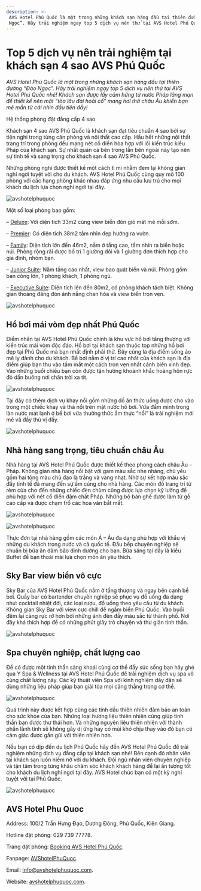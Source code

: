 ```yaml
---
description: >-
 AVS Hotel Phú Quốc là một trong những khách sạn hàng đầu tại thiên đường “Đảo
 Ngọc”. Hãy trải nghiệm ngay top 5 dịch vụ nên thử tại AVS Hotel Phú Quốc nhé.
---
```


# Top 5 dịch vụ nên trải nghiệm tại khách sạn 4 sao AVS Phú Quốc

_AVS Hotel Phú Quốc là một trong những khách sạn hàng đầu tại thiên đường “Đảo Ngọc”. Hãy trải nghiệm ngay top 5 dịch vụ nên thử tại AVS Hotel Phú Quốc nhé! Khách sạn được lấy cảm hứng từ nước Pháp lãng mạn để thiết kế nên một “tòa lâu đài hoài cổ” mang hơi thở châu Âu khiến bạn mê mẩn từ cái nhìn đầu tiên đấy!_

Hệ thống phòng đặt đẳng cấp 4 sao

Khách sạn 4 sao AVS Phú Quốc là khách sạn đạt tiêu chuẩn 4 sao bởi sự tiện nghi trong từng căn phòng và nội thất cao cấp. Hầu hết những nội thất trang trí trong phòng đều mang nét cổ điển hòa hợp với lối kiến trúc kiểu Pháp của khách sạn. Sự nhất quán cả bên trong lẫn bên ngoài này tạo nên sự tinh tế và sang trọng cho khách sạn 4 sao AVS Phú Quốc.

Những phòng nghỉ được thiết kế một cách tỉ mỉ nhằm đem lại không gian nghỉ ngơi tuyệt vời cho du khách. AVS Hotel Phú Quốc cùng quy mô 100 phòng với các hạng phòng khác nhau đáp ứng nhu cầu lưu trú cho mọi khách du lịch lựa chọn nghỉ ngơi tại đây.

![avshotelphuquoc](https://lh3.googleusercontent.com/q9J\_lrOehi88BCOs2sox70eSPkBmNZYuulIDHZdUqo\_hcTBIx-aGlsTL7UQzwxFy00KthbQLplZzHS8qy1M4sZ\_OjLxBEENNPkxb5qWqngU9As2U16PK1Yt0WEzq2noZJK0aJmWwYg8nRejXaw)

Một số loại phòng bao gồm:&#x20;

– [Deluxe](http://www.avshotelphuquoc.com/room-detail/4862/phong-deluxe): Với diện tích 33m2 cùng view biển đón gió mát mẻ mỗi sớm.

– [Premier](http://www.avshotelphuquoc.com/room-detail/4861/phong-premier): Có diện tích 38m2 tầm nhìn đẹp hướng ra vườn.

– [Family](http://www.avshotelphuquoc.com/room-detail/4860/phong-cho-gia-dinh): Diện tích lớn đến 46m2, nằm ở tầng cao, tầm nhìn ra biển hoặc núi. Phòng rộng rãi được bố trí 1 giường đôi và 1 giường đơn thích hợp cho gia đình, nhóm bạn.

– [Junior Suite](http://www.avshotelphuquoc.com/room-detail/4859/phong-junior-suite): Nằm tầng cao nhất, view bao quát biển và núi. Phòng gồm ban công lớn, 1 phòng khách, 1 phòng ngủ.

– [Executive Suite](http://www.avshotelphuquoc.com/room-detail/4859/phong-junior-suite): Diện tích lên đến 80m2, có phòng khách tách biệt. Không gian thoáng đãng đón ánh nắng chan hòa và view biển trọn vẹn.

![avshotelphuquoc](https://lh5.googleusercontent.com/KkOsrdz3A\_T6HE\_D2XrJOZkvQ93-0yyXzJxxqWgdTXjKdm1w2LGZJTr0oXarutI6tGYkU7PDC9LSDvfJkV8Xav7dFYDtJWaUbnhr4JPjQHDguAA-pu0rPTZrIxqxFBnbGm3hGtMkqWgEIui0EA)

## Hồ bơi mái vòm đẹp nhất Phú Quốc

Điểm nhấn tại AVS Hotel Phú Quốc chính là khu vực hồ bơi tầng thượng với kiến trúc mái vòm độc đáo. Hồ bơi tại khách sạn thuộc top những hồ bơi đẹp tại Phú Quốc mà bạn nhất định phải thử. Đây cũng là địa điểm sống ảo mê ly dành cho du khách. Bể bơi nằm ở vị trí cao nhất của khách sạn là địa điểm giúp bạn thu vào tầm mắt một cách trọn vẹn nhất cảnh biển xinh đẹp. Vào những buổi chiều bạn còn được tận hưởng khoảnh khắc hoàng hôn rực đỏ dần buông nơi chân trời xa tít.

![avshotelphuquoc](https://lh6.googleusercontent.com/tFRJFByzW2eI3HKh-8GQXc21NMgRyWt0cH-VP6epvbONk66vDRrxVO0IvRcGDkHmu639L8cE2WgElhKbz5LD7QHXqw37M8lVgXBoirCuHIGcwt0cxDhaJtvbPLkljMpvpmEPJoq4\_b0qFcMzGA)

Tại đây có thêm dịch vụ khay nổi gồm những đồ ăn thức uống được cho vào trong một chiếc khay và thả nổi trên mặt nước hồ bơi. Vừa đắm mình trong làn nước mát lạnh ở bể bơi vừa thưởng thức ẩm thực “nổi” là trải nghiệm mới mẻ và đầy thú vị đấy.

![avshotelphuquoc](https://lh5.googleusercontent.com/NmXzvgITAjbNY1B-mvvIVzcHc5c0I4uN3Kzvh5M3DrB7xrFUvd4HZczTVUOfU9q9e9cG7qz0KBNA4gBoRoLLbh9lPoXFUqjJYX1L3NdSR4qnN5rmXm8DD\_Wvi38aglM8D8R0qQpAQ2QB8NA1yw)

## Nhà hàng sang trọng, tiêu chuẩn châu Âu

Nhà hàng tại AVS Hotel Phú Quốc được thiết kế theo phong cách châu Âu – Pháp. Không gian nhà hàng nổi bật với gam màu sắc nhẹ nhàng, chủ yếu gồm hai tông màu chủ đạo là trắng và vàng nhạt. Nhờ sự kết hợp màu sắc đầy tinh tế đã mang đến sự ấm cúng cho nhà hàng. Các món đồ trang trí từ rèm cửa cho đến những chiếc đèn chùm cũng được lựa chọn kỹ lưỡng để phù hợp với nét cổ điển đậm chất Pháp. Những bộ bàn ghế được làm từ gỗ cao cấp và được chạm trổ các hoa văn bắt mắt.

![avshotelphuquoc](https://lh5.googleusercontent.com/KVmacHTGnswFNIry\_bfnX5x47-wEtVmTZQ-zGMUF\_TdJ8lnBkZXO58NjUzPxLv9ibIHYNW\_Y9C76EcajH1O3C2VqIrK0eQguCYYih96md\_70hdkj\_n1mp1uajnQE42tdeGgwL0boMQWanxKySg)

![avshotelphuquoc](https://lh3.googleusercontent.com/wmrG4kDhq0QR7PVJbHIOKjFV1dIUAfF71X5HaqM3szZhERYupMTU3NaO760cEn9zM3loS5AU\_2NoFTD\_-EiLyjL0rFbFMHnhgoQSaCESivQeG9IYqrQHTElXi6ia4eLq3pce346WXSL3svCCiQ)

Thực đơn tại nhà hàng gồm các món Á – Âu đa dạng phù hợp với khẩu vị những du khách trong nước và cả quốc tế. Đầu bếp chuyên nghiệp sẽ chuẩn bị bữa ăn đảm bảo dinh dưỡng cho bạn. Bữa sáng tại đây là kiểu Buffet để bạn thoải mái lựa chọn món ăn yêu thích.

## Sky Bar view biển vô cực

Sky Bar của AVS Hotel Phú Quốc nằm ở tầng thượng và ngay bên cạnh bể bơi. Quầy bar có bartender chuyên nghiệp sẽ phục vụ đồ uống đa dạng như: cocktail nhiệt đới, các loại rượu, đồ uống theo yêu cầu từ du khách. Không gian Sky Bar với view cực chill để ngắm biển Phú Quốc. Vào buổi đêm lại càng rực rỡ hơn bởi những ánh đèn đầy màu sắc từ thành phố. Nơi đây khá thích hợp để có những phút giây trò chuyện và thư giãn tinh thần.

![avshotelphuquoc](https://lh6.googleusercontent.com/SuXBJ6wCi9K6TllgKkTZ5RulKQmHvMO60eSiL4FqLzAQFSBsz9kRDpjN0\_a5o816lVEAYV7\_eqsY2hgXjKLiBd7\_jJoqoQvUBUQY5tXpZGhpdKuAbFHcyHBHOOJGAKFw-5vabohHRWHrOYzC\_A)

## Spa chuyên nghiệp, chất lượng cao

Để có được một tinh thần sảng khoái cùng cơ thể đầy sức sống bạn hãy ghé qua Y Spa & Wellness tại AVS Hotel Phú Quốc để trải nghiệm dịch vụ spa vô cùng chất lượng này. Các kỹ thuật viên Spa với kinh nghiệm dày dặn sẽ dùng những liệu pháp giúp bạn giải tỏa mọi căng thẳng trong cơ thể.

![avshotelphuquoc](https://lh3.googleusercontent.com/pdnrG5OmO55BgLTbQkSkwe90E3HSJRVXOCEZIVkJL1dbaoynDfspHKr2agxxvYcqdV76jMMqf2k7VhSNHhhZduEYc-XAhQYSYFjGfCyEsRBLcnnb\_yr2jG7UGJMQMGTnE\_xIsac8olpQVgMVYQ)

Quá trình này được kết hợp cùng các tinh dầu thiên nhiên đảm bảo an toàn cho sức khỏe của bạn. Những loại hương liệu thiên nhiên cũng giúp tinh thần bạn được thư thái hơn. Và những nguyên liệu thiên nhiên với thành phần lành tính sẽ không gây dị ứng hay có mùi khó chịu thay vào đó bạn có cảm giác được gần gũi với thiên nhiên hơn.

Nếu bạn có dịp đến du lịch Phú Quốc hãy đến AVS Hotel Phú Quốc để trải nghiệm những dịch vụ đẳng cấp tại khách sạn nhé! Bên cạnh đó nhân viên tại khách sạn luôn niềm nở với du khách. Đội ngũ nhân viên chuyên nghiệp và tận tâm trong từng khâu chăm sóc khách khách hàng để lại ấn tượng tốt cho khách du lịch nghỉ ngơi tại đây. AVS Hotel chúc bạn có một kỳ nghỉ tuyệt vời tại Phú Quốc.

![avshotelphuquoc](https://lh4.googleusercontent.com/PLjG6wKVU3GZtwNw7auaKSN0ZjItCZzUQTSO7hZYRGd-fQWf7nQIT-oOLqR9U1RLeJUDxt3MENbGQrBBB8xkULuHqx\_HNsu2ZtA6pGc6wBa4dC3zj-TCQe6jm60gH78u8fixZU0SdizmUR3WkQ)

## AVS Hotel Phu Quoc

Address: 100/2 Trần Hưng Đạo, Dương Đông, Phú Quốc, Kiên Giang.

Hotline đặt phòng: 029 739 77778.

Trang đặt phòng: [Booking AVS Hotel Phú Quốc](https://booking.avshotelphuquoc.com/?ht=5397).

Fanpage: [AVShotelPhuQuoc](https://www.facebook.com/AVShotelPhuQuoc).

Email: info@avshotelphuquoc.com.

Website: [avshotelphuquoc.com](https://www.avshotelphuquoc.com/news-detail/2035/avshotelphuquoc.com).

